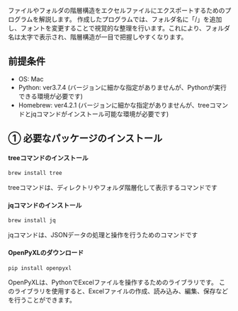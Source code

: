 ファイルやフォルダの階層構造をエクセルファイルにエクスポートするためのプログラムを解説します。
作成したプログラムでは、フォルダ名に「/」を追加し、フォントを変更することで視覚的な整理を行います。これにより、フォルダ名は太字で表示され、階層構造が一目で把握しやすくなります。

## 前提条件
- OS: Mac
- Python: ver3.7.4 (バージョンに細かな指定がありませんが、Pythonが実行できる環境が必要です)
- Homebrew: ver4.2.1 (バージョンに細かな指定がありませんが、treeコマンドとjqコマンドがインストール可能な環境が必要です)

## ① 必要なパッケージのインストール
#### treeコマンドのインストール
```bash
brew install tree
```
treeコマンドは、ディレクトリやフォルダ階層化して表示するコマンドです

#### jqコマンドのインストール
```bash
brew install jq
```
jqコマンドは、JSONデータの処理と操作を行うためのコマンドです
#### OpenPyXLのダウンロード
```bash
pip install openpyxl
```

OpenPyXLは、PythonでExcelファイルを操作するためのライブラリです。
このライブラリを使用すると、Excelファイルの作成、読み込み、編集、保存などを行うことができます。
